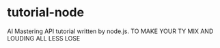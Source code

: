 # tutorial-node
AI Mastering API tutorial written by node.js.
TO MAKE YOUR TY MIX AND LOUDING ALL LESS LOSE 
